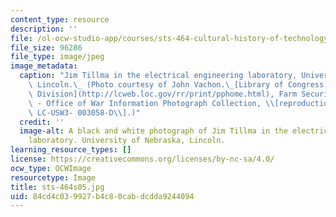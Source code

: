 ```yaml
---
content_type: resource
description: ''
file: /ol-ocw-studio-app/courses/sts-464-cultural-history-of-technology-spring-2005/84cd4c039927b4c80cabdcdda9244094_sts-464s05.jpg
file_size: 96286
file_type: image/jpeg
image_metadata:
  caption: "Jim Tillma in the electrical engineering laboratory, University of Nebraska,\
    \ Lincoln.\_ (Photo courtesy of John Vachon.\_[Library of Congress, Prints & Photographs\
    \ Division](http://lcweb.loc.gov/rr/print/pphome.html), Farm Security Administration\
    \ - Office of War Information Photograph Collection, \\[reproduction number:\_\
    \ LC-USW3- 003058-D\\].)"
  credit: ''
  image-alt: A black and white photograph of Jim Tillma in the electrical engineering
    laboratory. University of Nebraska, Lincoln.
learning_resource_types: []
license: https://creativecommons.org/licenses/by-nc-sa/4.0/
ocw_type: OCWImage
resourcetype: Image
title: sts-464s05.jpg
uid: 84cd4c03-9927-b4c8-0cab-dcdda9244094
---
```

